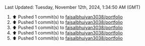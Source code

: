 <!--RECENT_ACTIVITY:last_update-->
Last Updated: Tuesday, November 12th, 2024, 1:34:50 AM (GMT)
<!--RECENT_ACTIVITY:last_update_end-->
<!--RECENT_ACTIVITY:start-->
1. ⬆️ Pushed 1 commit(s) to [faisalbhuiyan3038/portfolio](https://github.com/faisalbhuiyan3038/portfolio)<br>
2. ⬆️ Pushed 1 commit(s) to [faisalbhuiyan3038/portfolio](https://github.com/faisalbhuiyan3038/portfolio)<br>
3. ⬆️ Pushed 1 commit(s) to [faisalbhuiyan3038/portfolio](https://github.com/faisalbhuiyan3038/portfolio)<br>
4. ⬆️ Pushed 1 commit(s) to [faisalbhuiyan3038/portfolio](https://github.com/faisalbhuiyan3038/portfolio)<br>
5. ⬆️ Pushed 1 commit(s) to [faisalbhuiyan3038/portfolio](https://github.com/faisalbhuiyan3038/portfolio)<br>
<!--RECENT_ACTIVITY:end-->
